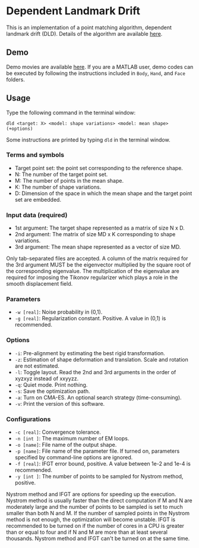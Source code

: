 
# Dependent Landmark Drift

This is an implementation of a point matching algorithm, dependent landmark drift (DLD). 
Details of the algorithm are available [here](https://arxiv.org/abs/1711.06588).


## Demo

Demo movies are available [here](https://youtu.be/3sDNes4n_RY). If you are a MATLAB user,
demo codes can be executed by following the instructions included in `Body`, `Hand`, and
`Face` folders.

## Usage 

Type the following command in the terminal window:

` dld <target: X> <model: shape variations> <model: mean shape> (+options) `

Some instructions are printed by typing `dld` in the terminal window.

### Terms and symbols

- Target point set: the point set corresponding to the reference shape.
- N: The number of the target point set.
- M: The number of points in the mean shape.
- K: The number of shape variations.
- D: Dimension of the space in which the mean shape and the target point set are embedded.

### Input data (required)

- 1st argument: The target shape represented as a matrix of size N x D.
- 2nd argument: The matrix of size MD x K corresponding to shape variations.
- 3rd argument: The mean shape represented as a vector of size MD.

Only tab-separated files are accepted. A column of the matrix required for the 3rd argument 
MUST be the eigenvector multiplied by the square root of the corresponding eigenvalue.
The multiplication of the eigenvalue are required for imposing the Tikonov regularizer 
which plays a role in the smooth displacement field.

### Parameters

- `-w [real]`: Noise probability in (0,1).
- `-g [real]`: Regularization constant. Positive. A value in (0,1) is recommended.

### Options

- `-i`: Pre-alignment by estimating the best rigid transformation.
- `-z`: Estimation of shape deformation and translation. Scale and rotation are not estimated.
- `-l`: Toggle layout. Read the 2nd and 3rd arguments in the order of xyzxyz instead of xxyyzz.
- `-q`: Quiet mode. Print nothing.
- `-s`: Save the optimization path.
- `-a`: Turn on CMA-ES. An optional search strategy (time-consuming).
- `-v`: Print the version of this software.

### Configurations

- `-c [real]`: Convergence tolerance. 
- `-n [int ]`: The maximum number of EM loops.
- `-o [name]`: File name of the output shape.
- `-p [name]`: File name of the parameter file. If turned on, parameters specified by command-line options are ignored.
- `-f [real]`: IFGT error bound, positive. A value between 1e-2 and 1e-4 is recommended.
- `-y [int ]`: The number of points to be sampled for Nystrom method, positive.

Nystrom method and IFGT are options for speeding up the execution. Nystrom method is usually
faster than the direct computation if M and N are moderately large and the number of points
to be sampled is set to much smaller than both N and M. If the number of sampled points in
the Nystrom method is not enough, the optimization will become unstable. IFGT is recommended
to be turned on if the number of cores in a CPU is greater than or equal to four and if N and M
are more than at least several thousands. <!-- Otherwise, execution will be slower if IFGT is turned on. -->
Nystrom method and IFGT can't be turned on at the same time.

